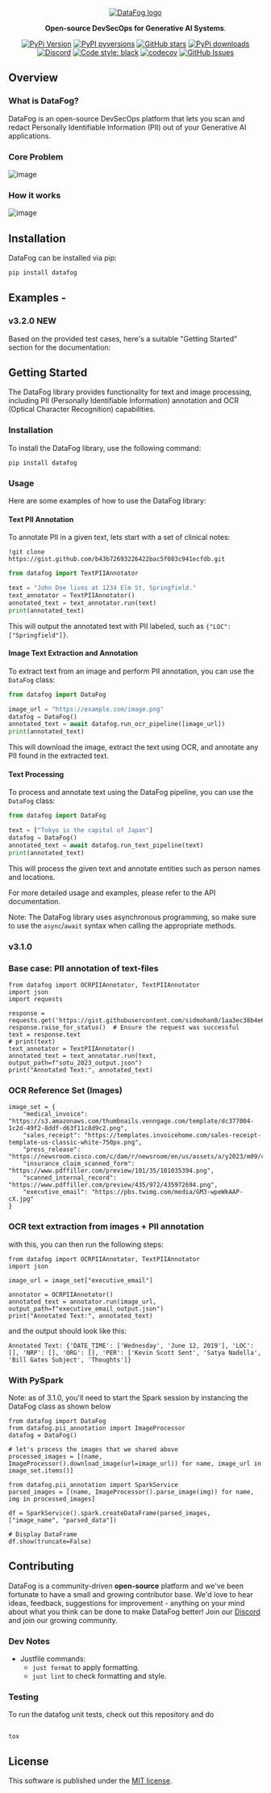 <p align="center">
  <a href="https://www.datafog.ai"><img src="public/colorlogo.png" alt="DataFog logo"></a>
</p>

<p align="center">
    <b>Open-source DevSecOps for Generative AI Systems</b>. <br />
</p>

<p align="center">
  <a href="https://pypi.org/project/datafog/"><img src="https://img.shields.io/pypi/v/datafog.svg?style=flat-square" alt="PyPi Version"></a>
  <a href="https://pypi.org/project/datafog/"><img src="https://img.shields.io/pypi/pyversions/datafog.svg?style=flat-square" alt="PyPI pyversions"></a>
  <a href="https://github.com/datafog/datafog-python"><img src="https://img.shields.io/github/stars/datafog/datafog-python.svg?style=flat-square&logo=github&label=Stars&logoColor=white" alt="GitHub stars"></a>
  <a href="https://pypistats.org/packages/datafog"><img src="https://img.shields.io/pypi/dm/datafog.svg?style=flat-square" alt="PyPi downloads"></a>
  <a href="https://discord.gg/bzDth394R4"><img src="https://img.shields.io/discord/1173803135341449227?style=flat" alt="Discord"></a>
  <a href="https://github.com/psf/black"><img src="https://img.shields.io/badge/code%20style-black-000000.svg?style=flat-square" alt="Code style: black"></a>
  <a href="https://codecov.io/gh/datafog/datafog-python"><img src="https://img.shields.io/codecov/c/github/datafog/datafog-python.svg?style=flat-square" alt="codecov"></a>
  <a href="https://github.com/datafog/datafog-python/issues"><img src="https://img.shields.io/github/issues/datafog/datafog-python.svg?style=flat-square" alt="GitHub Issues"></a>
</p>

## Overview

### What is DataFog?

DataFog is an open-source DevSecOps platform that lets you scan and redact Personally Identifiable Information (PII) out of your Generative AI applications.

### Core Problem

![image](https://github.com/DataFog/datafog-python/assets/61345237/57fba4e5-21cc-458f-ac6a-6fbbb70a8de1)

### How it works

![image](https://github.com/DataFog/datafog-python/assets/61345237/91f4634a-8a9f-4621-81bc-09930feda78a)

## Installation

DataFog can be installed via pip:

```bash
pip install datafog
```

## Examples -

### v3.2.0 NEW

Based on the provided test cases, here's a suitable "Getting Started" section for the documentation:

## Getting Started

The DataFog library provides functionality for text and image processing, including PII (Personally Identifiable Information) annotation and OCR (Optical Character Recognition) capabilities.

### Installation

To install the DataFog library, use the following command:

```
pip install datafog
```

### Usage

Here are some examples of how to use the DataFog library:

#### Text PII Annotation

To annotate PII in a given text, lets start with a set of clinical notes:

```
!git clone https://gist.github.com/b43b72693226422bac5f083c941ecfdb.git
```

```python
from datafog import TextPIIAnnotator

text = "John Doe lives at 1234 Elm St, Springfield."
text_annotator = TextPIIAnnotator()
annotated_text = text_annotator.run(text)
print(annotated_text)
```

This will output the annotated text with PII labeled, such as `{"LOC": ["Springfield"]}`.

#### Image Text Extraction and Annotation

To extract text from an image and perform PII annotation, you can use the `DataFog` class:

```python
from datafog import DataFog

image_url = "https://example.com/image.png"
datafog = DataFog()
annotated_text = await datafog.run_ocr_pipeline([image_url])
print(annotated_text)
```

This will download the image, extract the text using OCR, and annotate any PII found in the extracted text.

#### Text Processing

To process and annotate text using the DataFog pipeline, you can use the `DataFog` class:

```python
from datafog import DataFog

text = ["Tokyo is the capital of Japan"]
datafog = DataFog()
annotated_text = await datafog.run_text_pipeline(text)
print(annotated_text)
```

This will process the given text and annotate entities such as person names and locations.

For more detailed usage and examples, please refer to the API documentation.

Note: The DataFog library uses asynchronous programming, so make sure to use the `async`/`await` syntax when calling the appropriate methods.

### v3.1.0

### Base case: PII annotation of text-files

```
from datafog import OCRPIIAnnotator, TextPIIAnnotator
import json
import requests

response = requests.get('https://gist.githubusercontent.com/sidmohan0/1aa3ec38b4e6594d3c34b113f2e0962d/raw/42e57146197be0f85a5901cd1dcdd9ad15b31bab/sotu_2023.txt')
response.raise_for_status()  # Ensure the request was successful
text = response.text
# print(text)
text_annotator = TextPIIAnnotator()
annotated_text = text_annotator.run(text, output_path=f"sotu_2023_output.json")
print("Annotated Text:", annotated_text)
```

### OCR Reference Set (Images)

```
image_set = {
    "medical_invoice": "https://s3.amazonaws.com/thumbnails.venngage.com/template/dc377004-1c2d-49f2-8ddf-d63f11c8d9c2.png",
    "sales_receipt": "https://templates.invoicehome.com/sales-receipt-template-us-classic-white-750px.png",
    "press_release": "https://newsroom.cisco.com/c/dam/r/newsroom/en/us/assets/a/y2023/m09/cisco_splunk_1200x675_v3.png",
    "insurance_claim_scanned_form": "https://www.pdffiller.com/preview/101/35/101035394.png",
    "scanned_internal_record": "https://www.pdffiller.com/preview/435/972/435972694.png",
    "executive_email": "https://pbs.twimg.com/media/GM3-wpeWkAAP-cX.jpg"
}

```

### OCR text extraction from images + PII annotation

with this, you can then run the following steps:

```
from datafog import OCRPIIAnnotator, TextPIIAnnotator
import json

image_url = image_set["executive_email"]

annotator = OCRPIIAnnotator()
annotated_text = annotator.run(image_url, output_path=f"executive_email_output.json")
print("Annotated Text:", annotated_text)

```

and the output should look like this:

```
Annotated Text: {'DATE_TIME': ['Wednesday', 'June 12, 2019'], 'LOC': [], 'NRP': [], 'ORG': [], 'PER': ['Kevin Scott Sent', 'Satya Nadella', 'Bill Gates Subject', 'Thoughts']}

```

### With PySpark

Note: as of 3.1.0, you'll need to start the Spark session by instancing the DataFog class as shown below

```
from datafog import DataFog
from datafog.pii_annotation import ImageProcessor
datafog = DataFog()

# let's process the images that we shared above
processed_images = [(name, ImageProcessor().download_image(url=image_url)) for name, image_url in image_set.items()]

from datafog.pii_annotation import SparkService
parsed_images = [(name, ImageProcessor().parse_image(img)) for name, img in processed_images]

df = SparkService().spark.createDataFrame(parsed_images, ["image_name", "parsed_data"])

# Display DataFrame
df.show(truncate=False)

```

## Contributing

DataFog is a community-driven **open-source** platform and we've been fortunate to have a small and growing contributor base. We'd love to hear ideas, feedback, suggestions for improvement - anything on your mind about what you think can be done to make DataFog better! Join our [Discord](https://discord.gg/bzDth394R4) and join our growing community.

### Dev Notes

- Justfile commands:
  - `just format` to apply formatting.
  - `just lint` to check formatting and style.

### Testing

To run the datafog unit tests, check out this repository and do

```

tox

```

## License

This software is published under the [MIT
license](https://en.wikipedia.org/wiki/MIT_License).
